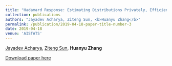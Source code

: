 ```yaml
---
title: "Hadamard Response: Estimating Distributions Privately, Efficiently, and with Little Communication"
collection: publications
authors: "Jayadev Acharya, Ziteng Sun, <b>Huanyu Zhang</b>"
permalink: /publication/2019-04-18-paper-title-number-3
date: 2019-04-18
venue: 'AISTATS'
---
```


[Jayadev Acharya](https://people.ece.cornell.edu/acharya/), [Ziteng Sun](http://www.zitengsun.com/), **Huanyu Zhang** 


[Download paper here](http://proceedings.mlr.press/v89/acharya19a/acharya19a.pdf)

